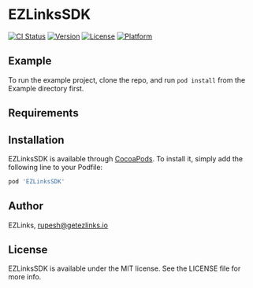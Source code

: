 # EZLinksSDK

[![CI Status](https://img.shields.io/travis/rup2701/EZLinksSDK.svg?style=flat)](https://travis-ci.org/rup2701/EZLinksSDK)
[![Version](https://img.shields.io/cocoapods/v/EZLinksSDK.svg?style=flat)](https://cocoapods.org/pods/EZLinksSDK)
[![License](https://img.shields.io/cocoapods/l/EZLinksSDK.svg?style=flat)](https://cocoapods.org/pods/EZLinksSDK)
[![Platform](https://img.shields.io/cocoapods/p/EZLinksSDK.svg?style=flat)](https://cocoapods.org/pods/EZLinksSDK)

## Example

To run the example project, clone the repo, and run `pod install` from the Example directory first.

## Requirements

## Installation

EZLinksSDK is available through [CocoaPods](https://cocoapods.org). To install
it, simply add the following line to your Podfile:

```ruby
pod 'EZLinksSDK'
```

## Author

EZLinks, rupesh@getezlinks.io

## License

EZLinksSDK is available under the MIT license. See the LICENSE file for more info.
